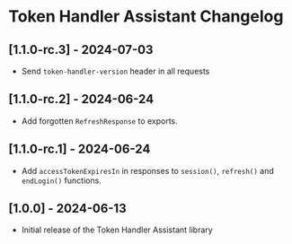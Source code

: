 # Token Handler Assistant Changelog

## [1.1.0-rc.3] - 2024-07-03

- Send `token-handler-version` header in all requests

## [1.1.0-rc.2] - 2024-06-24

- Add forgotten `RefreshResponse` to exports.

## [1.1.0-rc.1] - 2024-06-24

- Add `accessTokenExpiresIn` in responses to `session()`, `refresh()` and `endLogin()` functions.

## [1.0.0] - 2024-06-13

- Initial release of the Token Handler Assistant library